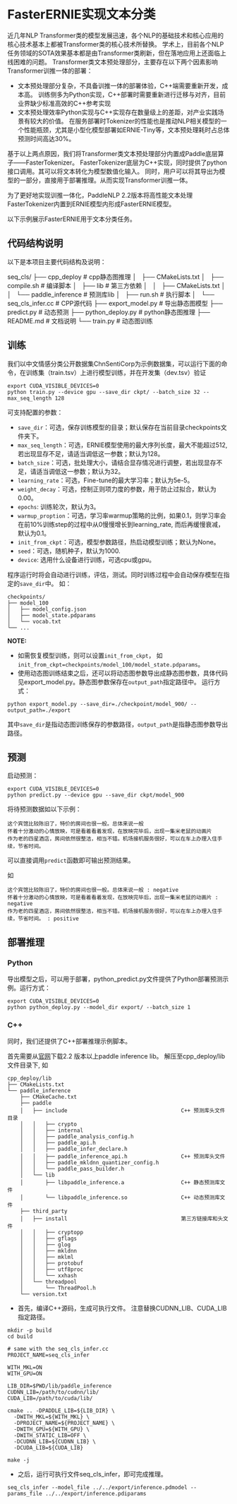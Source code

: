 # FasterERNIE实现文本分类

近几年NLP Transformer类的模型发展迅速，各个NLP的基础技术和核心应用的核心技术基本上都被Transformer类的核心技术所替换。
学术上，目前各个NLP任务领域的SOTA效果基本都是由Transformer类刷新，但在落地应用上还面临上线困难的问题。
Transformer类文本预处理部分，主要存在以下两个因素影响Transformer训推一体的部署：

* 文本预处理部分复杂，不具备训推一体的部署体验，C++端需要重新开发，成本高。
  训练侧多为Python实现，C++部署时需要重新进行迁移与对齐，目前业界缺少标准高效的C++参考实现
* 文本预处理效率Python实现与C++实现存在数量级上的差距，对产业实践场景有较大的价值。
  在服务部署时Tokenizer的性能也是推动NLP相关模型的一个性能瓶颈，尤其是小型化模型部署如ERNIE-Tiny等，文本预处理耗时占总体预测时间高达30%。


基于以上两点原因，我们将Transformer类文本预处理部分内置成Paddle底层算子——FasterTokenizer。
FasterTokenizer底层为C++实现，同时提供了python接口调用。其可以将文本转化为模型数值化输入。
同时，用户可以将其导出为模型的一部分，直接用于部署推理。从而实现Transformer训推一体。

为了更好地实现训推一体化，PaddleNLP 2.2版本将高性能文本处理FasterTokenizer内置到ERNIE模型内形成FasterERNIE模型。

以下示例展示FasterERNIE用于文本分类任务。

## 代码结构说明

以下是本项目主要代码结构及说明：

seq_cls/
├── cpp_deploy # cpp静态图推理
│   ├── CMakeLists.txt
│   ├── compile.sh # 编译脚本
│   ├── lib # 第三方依赖
│   │   ├── CMakeLists.txt
│   │   └── paddle_inference # 预测库lib
│   ├── run.sh # 执行脚本
│   └── seq_cls_infer.cc # CPP源代码
├── export_model.py # 导出静态图模型
├── predict.py # 动态预测
├── python_deploy.py # python静态图推理
├── README.md # 文档说明
└── train.py # 动态图训练

## 训练

我们以中文情感分类公开数据集ChnSentiCorp为示例数据集，可以运行下面的命令，在训练集（train.tsv）上进行模型训练，并在开发集（dev.tsv）验证

```shell
export CUDA_VISIBLE_DEVICES=0
python train.py --device gpu --save_dir ckpt/ --batch_size 32 --max_seq_length 128
```

可支持配置的参数：

* `save_dir`：可选，保存训练模型的目录；默认保存在当前目录checkpoints文件夹下。
* `max_seq_length`：可选，ERNIE模型使用的最大序列长度，最大不能超过512, 若出现显存不足，请适当调低这一参数；默认为128。
* `batch_size`：可选，批处理大小，请结合显存情况进行调整，若出现显存不足，请适当调低这一参数；默认为32。
* `learning_rate`：可选，Fine-tune的最大学习率；默认为5e-5。
* `weight_decay`：可选，控制正则项力度的参数，用于防止过拟合，默认为0.00。
* `epochs`: 训练轮次，默认为3。
* `warmup_proption`：可选，学习率warmup策略的比例，如果0.1，则学习率会在前10%训练step的过程中从0慢慢增长到learning_rate, 而后再缓慢衰减，默认为0.1。
* `init_from_ckpt`：可选，模型参数路径，热启动模型训练；默认为None。
* `seed`：可选，随机种子，默认为1000.
* `device`: 选用什么设备进行训练，可选cpu或gpu。

程序运行时将会自动进行训练，评估，测试。同时训练过程中会自动保存模型在指定的`save_dir`中。
如：
```text
checkpoints/
├── model_100
│   ├── model_config.json
│   ├── model_state.pdparams
│   └── vocab.txt
└── ...
```

**NOTE:**
* 如需恢复模型训练，则可以设置`init_from_ckpt`， 如`init_from_ckpt=checkpoints/model_100/model_state.pdparams`。
* 使用动态图训练结束之后，还可以将动态图参数导出成静态图参数，具体代码见export_model.py。静态图参数保存在`output_path`指定路径中。
  运行方式：

```shell
python export_model.py --save_dir=./checkpoint/model_900/ --output_path=./export
```
其中`save_dir`是指动态图训练保存的参数路径，`output_path`是指静态图参数导出路径。


## 预测

启动预测：
```shell
export CUDA_VISIBLE_DEVICES=0
python predict.py --device gpu --save_dir ckpt/model_900
```

将待预测数据如以下示例：

```text
这个宾馆比较陈旧了，特价的房间也很一般。总体来说一般
怀着十分激动的心情放映，可是看着看着发现，在放映完毕后，出现一集米老鼠的动画片
作为老的四星酒店，房间依然很整洁，相当不错。机场接机服务很好，可以在车上办理入住手续，节省时间。
```

可以直接调用`predict`函数即可输出预测结果。

如

```text
这个宾馆比较陈旧了，特价的房间也很一般。总体来说一般 : negative
怀着十分激动的心情放映，可是看着看着发现，在放映完毕后，出现一集米老鼠的动画片 : negative
作为老的四星酒店，房间依然很整洁，相当不错。机场接机服务很好，可以在车上办理入住手续，节省时间。 : positive
```


## 部署推理

### Python

导出模型之后，可以用于部署，python_predict.py文件提供了Python部署预测示例。运行方式：

```shell
export CUDA_VISIBLE_DEVICES=0
python python_deploy.py --model_dir export/ --batch_size 1
```

### C++

同时，我们还提供了C++部署推理示例脚本。

首先需要从[官网](https://paddleinference.paddlepaddle.org.cn/master/user_guides/download_lib.html)下载2.2 版本以上paddle inference lib。
解压至cpp_deploy/lib文件目录下, 如
```
cpp_deploy/lib
├── CMakeLists.txt
└── paddle_inference
    ├── CMakeCache.txt
    ├── paddle
    │   ├── include                                    C++ 预测库头文件目录
    │   │   ├── crypto
    │   │   ├── internal
    │   │   ├── paddle_analysis_config.h
    │   │   ├── paddle_api.h
    │   │   ├── paddle_infer_declare.h
    │   │   ├── paddle_inference_api.h                 C++ 预测库头文件
    │   │   ├── paddle_mkldnn_quantizer_config.h
    │   │   └── paddle_pass_builder.h
    │   └── lib
    │       ├── libpaddle_inference.a                  C++ 静态预测库文件
    │       └── libpaddle_inference.so                 C++ 动态预测库文件
    ├── third_party
    │   ├── install                                    第三方链接库和头文件
    │   │   ├── cryptopp
    │   │   ├── gflags
    │   │   ├── glog
    │   │   ├── mkldnn
    │   │   ├── mklml
    │   │   ├── protobuf
    │   │   ├── utf8proc
    │   │   └── xxhash
    │   └── threadpool
    │       └── ThreadPool.h
    └── version.txt
```

- 首先，编译C++源码，生成可执行文件。
注意替换CUDNN_LIB、CUDA_LIB指定路径。

```shell
mkdir -p build
cd build

# same with the seq_cls_infer.cc
PROJECT_NAME=seq_cls_infer

WITH_MKL=ON
WITH_GPU=ON

LIB_DIR=$PWD/lib/paddle_inference
CUDNN_LIB=/path/to/cudnn/lib/
CUDA_LIB=/path/to/cuda/lib/

cmake .. -DPADDLE_LIB=${LIB_DIR} \
  -DWITH_MKL=${WITH_MKL} \
  -DPROJECT_NAME=${PROJECT_NAME} \
  -DWITH_GPU=${WITH_GPU} \
  -DWITH_STATIC_LIB=OFF \
  -DCUDNN_LIB=${CUDNN_LIB} \
  -DCUDA_LIB=${CUDA_LIB}

make -j
```

- 之后，运行可执行文件seq_cls_infer，即可完成推理。


```shell
seq_cls_infer --model_file ../../export/inference.pdmodel --params_file ../../export/inference.pdiparams
```
